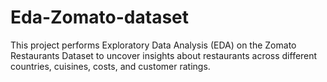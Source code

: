 # Eda-Zomato-dataset
This project performs Exploratory Data Analysis (EDA) on the Zomato Restaurants Dataset to uncover insights about restaurants across different countries, cuisines, costs, and customer ratings.
